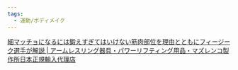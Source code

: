 ```yaml
---
tags:
  - 運動/ボディメイク
---
```

[細マッチョになるには鍛えすぎてはいけない筋肉部位を理由とともにフィージーク選手が解説 | アームレスリング器具・パワーリフティング用品・マズレンコ製作所日本正規輸入代理店](https://mazurenkojp.base.shop/blog/2024/06/22/191949)
